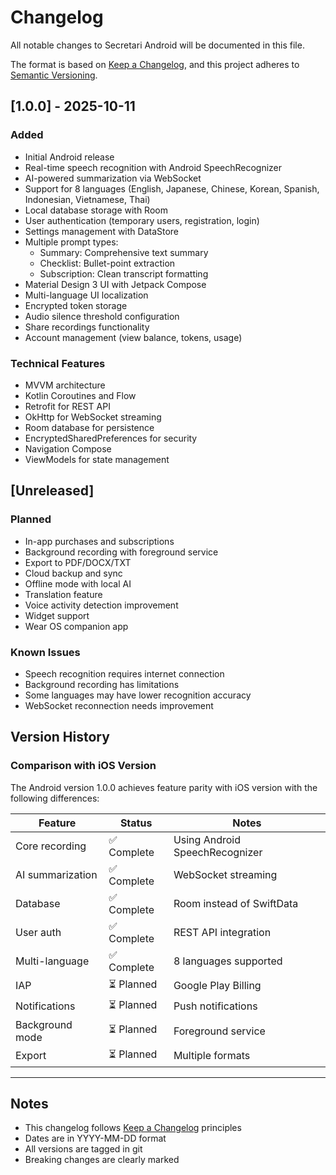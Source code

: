 # Changelog

All notable changes to Secretari Android will be documented in this file.

The format is based on [Keep a Changelog](https://keepachangelog.com/en/1.0.0/),
and this project adheres to [Semantic Versioning](https://semver.org/spec/v2.0.0.html).

## [1.0.0] - 2025-10-11

### Added
- Initial Android release
- Real-time speech recognition with Android SpeechRecognizer
- AI-powered summarization via WebSocket
- Support for 8 languages (English, Japanese, Chinese, Korean, Spanish, Indonesian, Vietnamese, Thai)
- Local database storage with Room
- User authentication (temporary users, registration, login)
- Settings management with DataStore
- Multiple prompt types:
  - Summary: Comprehensive text summary
  - Checklist: Bullet-point extraction
  - Subscription: Clean transcript formatting
- Material Design 3 UI with Jetpack Compose
- Multi-language UI localization
- Encrypted token storage
- Audio silence threshold configuration
- Share recordings functionality
- Account management (view balance, tokens, usage)

### Technical Features
- MVVM architecture
- Kotlin Coroutines and Flow
- Retrofit for REST API
- OkHttp for WebSocket streaming
- Room database for persistence
- EncryptedSharedPreferences for security
- Navigation Compose
- ViewModels for state management

## [Unreleased]

### Planned
- In-app purchases and subscriptions
- Background recording with foreground service
- Export to PDF/DOCX/TXT
- Cloud backup and sync
- Offline mode with local AI
- Translation feature
- Voice activity detection improvement
- Widget support
- Wear OS companion app

### Known Issues
- Speech recognition requires internet connection
- Background recording has limitations
- Some languages may have lower recognition accuracy
- WebSocket reconnection needs improvement

## Version History

### Comparison with iOS Version
The Android version 1.0.0 achieves feature parity with iOS version with the following differences:

| Feature | Status | Notes |
|---------|--------|-------|
| Core recording | ✅ Complete | Using Android SpeechRecognizer |
| AI summarization | ✅ Complete | WebSocket streaming |
| Database | ✅ Complete | Room instead of SwiftData |
| User auth | ✅ Complete | REST API integration |
| Multi-language | ✅ Complete | 8 languages supported |
| IAP | ⏳ Planned | Google Play Billing |
| Notifications | ⏳ Planned | Push notifications |
| Background mode | ⏳ Planned | Foreground service |
| Export | ⏳ Planned | Multiple formats |

---

## Notes

- This changelog follows [Keep a Changelog](https://keepachangelog.com/) principles
- Dates are in YYYY-MM-DD format
- All versions are tagged in git
- Breaking changes are clearly marked

